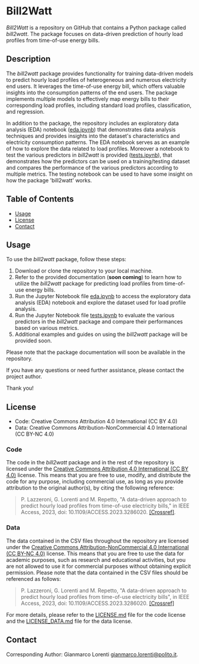 # Bill2Watt

*Bill2Watt* is a repository on GitHub that contains a Python package called *bill2watt*. The package focuses on data-driven prediction of hourly load profiles from time-of-use energy bills.

## Description

The *bill2watt* package provides functionality for training data-driven models to predict hourly load profiles of heterogeneous and numerous electricity end users. 
It leverages the time-of-use energy bill, which offers valuable insights into the consumption patterns of the end users. 
The package implements multiple models to effectively map energy bills to their corresponding load profiles, including standard load profiles, classification, and regression.

In addition to the package, the repository includes an exploratory data analysis (EDA) notebook ([eda.ipynb](eda.ipynb)) that demonstrates data analysis techniques and provides insights into the dataset's characteristics and electricity consumption patterns. 
The EDA notebook serves as an example of how to explore the data related to load profiles.
Moreover a notebook to test the various predictors in *bill2watt* is provided ([tests.ipynb](tests.ipynb)), that demonstrates how the predictors can be used on a training/testing dataset and compares the performance of the various predictors according to multiple metrics. 
The testing notebook can be used to have some insight on how the package 'bill2watt' works.

## Table of Contents

- [Usage](#usage)
- [License](#license)
- [Contact](#contact)

## Usage

To use the *bill2watt* package, follow these steps:

1. Download or clone the repository to your local machine.
2. Refer to the provided documentation (**soon coming**) to learn how to utilize the *bill2watt* package for predicting load profiles from time-of-use energy bills.
3. Run the Jupyter Notebook file [eda.ipynb](eda.ipynb) to access the exploratory data analysis (EDA) notebook and explore the dataset used for load profile analysis.
4. Run the Jupyter Notebook file [tests.ipynb](tests.ipynb) to evaluate the various predictors in the *bill2watt* package and compare their performances based on various metrics.
5. Additional examples and guides on using the *bill2watt* package will be provided soon.

Please note that the package documentation will soon be available in the repository. 

If you have any questions or need further assistance, please contact the project author.

Thank you!

## License

- Code: Creative Commons Attribution 4.0 International (CC BY 4.0)
- Data: Creative Commons Attribution-NonCommercial 4.0 International (CC BY-NC 4.0)

### Code
The code in the *bill2watt* package and in the rest of the repository is licensed under the [Creative Commons Attribution 4.0 International (CC BY 4.0)](https://creativecommons.org/licenses/by/4.0/) license. This means that you are free to use, modify, and distribute the code for any purpose, including commercial use, as long as you provide attribution to the original author(s), by citing the following reference:

> P. Lazzeroni, G. Lorenti and M. Repetto, "A data-driven approach to predict hourly load profiles from time-of-use electricity bills," in IEEE Access, 2023, doi: 10.1109/ACCESS.2023.3286020. [[Crossref]](https://doi.org/10.1109/ACCESS.2023.3286020).

### Data
The data contained in the CSV files throughout the repository are licensed under the [Creative Commons Attribution-NonCommercial 4.0 International (CC BY-NC 4.0)](https://creativecommons.org/licenses/by-nc/4.0/) license. 
This means that you are free to use the data for academic purposes, such as research and educational activities, but you are not allowed to use it for commercial purposes without obtaining explicit permission.
Please note that the data contained in the CSV files should be referenced as follows:

> P. Lazzeroni, G. Lorenti and M. Repetto, "A data-driven approach to predict hourly load profiles from time-of-use electricity bills", in IEEE Access, 2023, doi: 10.1109/ACCESS.2023.3286020. [[Crossref]](https://doi.org/10.1109/ACCESS.2023.3286020)

For more details, please refer to the [LICENSE.md](LICENSE.md) file for the code license and the [LICENSE_DATA.md](LICENSE_DATA.md) file for the data license.

## Contact

Corresponding Author: Gianmarco Lorenti [gianmarco.lorenti@polito.it](mailto:gianmarco.lorenti@polito.it).
